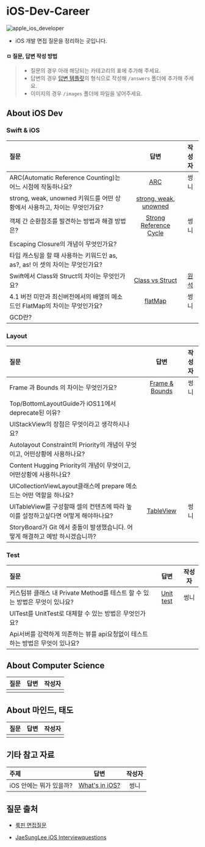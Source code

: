 # iOS-Dev-Career

![apple_ios_developer](/images/apple_ios_developer.jpg)

- iOS 개발 면접 질문을 정리하는 곳입니다.

#### ㅁ 질문, 답변 작성 방법

> - 질문의 경우 아래 해당되는 카테고리의 표에 추가해 주세요.
> - 답변의 경우 [답변 템플릿](Answer_Template.md)의 형식으로 작성해 `/answers` 폴더에 추가해 주세요.
> - 이미지의 경우 `/images` 폴더에 파일을 넣어주세요.

## About iOS Dev

### Swift & iOS

| 질문                                                                          |                          답변                          | 작성자 |
| :---------------------------------------------------------------------------- | :----------------------------------------------------: | :----: |
| ARC(Automatic Reference Counting)는 어느 시점에 작동하나요?                   |                 [ARC](/answers/arc.md)                 |  썽니  |
| strong, weak, unowned 키워드를 어떤 상황에서 사용하고, 차이는 무엇인가요?     |     [strong, weak, unowned](/answers/reference.md)     |        |
| 객체 간 순환참조를 발견하는 방법과 해결 방법은?                               | [Strong Reference Cycle](/answers/strong_ref_cycle.md) |  썽니  |
| Escaping Closure의 개념이 무엇인가요?                                         |                                                        |        |
| 타입 캐스팅을 할 때 사용하는 키워드인 as, as?, as! 이 셋의 차이는 무엇인가요? |                                                        |        |
| Swift에서 Class와 Struct의 차이는 무엇인가요?                                 |  [Class vs Struct](https://github.com/richoh86/iOS-Dev-Career/blob/develop/answers/ClassStruct.md)                                                      | [원석](https://github.com/richoh86/OhWonSeok_iOS_School6)       |
| 4.1 버전 미만과 최신버전에서의 배열의 메소드인 FlatMap의 차이는 무엇인가요?   |             [flatMap](/answers/flatmap.md)             |  썽니  |   
| GCD란? |                                                        |        |



### Layout

| 질문                                                                               |                    답변                    | 작성자 |
| :--------------------------------------------------------------------------------- | :----------------------------------------: | :----: |
| Frame 과 Bounds 의 차이는 무엇인가요?                                              | [Frame & Bounds](/answers/frame_bounds.md) |  썽니  |
| Top/BottomLayoutGuide가 iOS11에서 deprecate된 이유?                                |                                            |        |
| UIStackView의 장점은 무엇이라고 생각하시나요?                                      |                                            |        |
| Autolayout Constraint의 Priority의 개념이 무엇이고, 어떤상황에 사용하나요?         |                                            |        |
| Content Hugging Priority의 개념이 무엇이고, 어떤상황에 사용하나요?                 |                                            |        |
| UICollectionViewLayout클래스에 prepare 메소드는 어떤 역할을 하나요?                |                                            |        |
| UITableView를 구성할때 셀의 컨텐츠에 따라 높이를 설정하고싶다면 어떻게 해야하나요? |  [TableView](answers/tableview_height.md)  |  썽니  |
| StoryBoard가 Git 에서 충돌이 발생했습니다. 어떻게 해결하고 예방 하시겠습니까?      |                                            |        |

### Test

| 질문                                                                           |                    답변                    | 작성자 |
| :----------------------------------------------------------------------------- | :----------------------------------------: | :----: |
| 커스텀뷰 클래스 내 Private Method를 테스트 할 수 있는 방법은 무엇이 있나요?    | [Unit test](answers/test_privatemethod.md) |  썽니  |
| UITest를 UnitTest로 대체할 수 있는 방법은 무엇인가요?                          |                                            |        |
| Api서버를 강력하게 의존하는 뷰를 api요청없이 테스트 하는 방법은 무엇이 있나요? |                                            |        |

## About Computer Science

| 질문 | 답변 | 작성자 |
| :--- | :--: | :----: |
|      |      |        |

## About 마인드, 태도

| 질문 | 답변 | 작성자 |
| :--- | :--: | :----: |
|      |      |        |

## 기타 참고 자료

| 주제                    |                   답변                    | 작성자 |
| :---------------------- | :---------------------------------------: | :----: |
| iOS 안에는 뭐가 있을까? | [What's in iOS?](answers/whats_in_ios.md) |  썽니  |

## 질문 출처

- [룩핀 면접질문](https://medium.com/lookpin-engineering/ios-%EA%B0%9C%EB%B0%9C%EC%9E%90-%EB%A9%B4%EC%A0%91-%EC%A7%88%EB%AC%B8%EB%A6%AC%EC%8A%A4%ED%8A%B8-b92350a91c1b)  

- [JaeSungLee iOS Interviewquestions](https://github.com/JeaSungLEE/iOSInterviewquestions)
